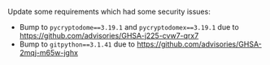 Update some requirements which had some security issues:

* Bump to `pycryptodome==3.19.1` and `pycryptodomex==3.19.1` due to https://github.com/advisories/GHSA-j225-cvw7-qrx7
* Bump to `gitpython==3.1.41` due to https://github.com/advisories/GHSA-2mqj-m65w-jghx

